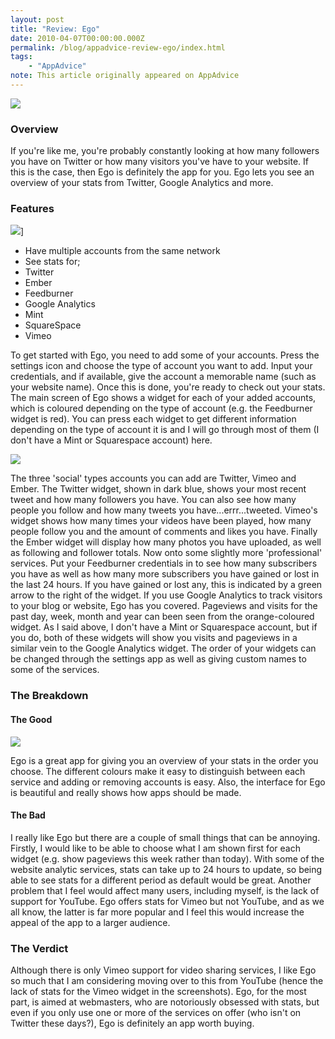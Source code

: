 ```yaml
---
layout: post
title: "Review: Ego"
date: 2010-04-07T00:00:00.000Z
permalink: /blog/appadvice-review-ego/index.html
tags:
    - "AppAdvice"
note: This article originally appeared on AppAdvice
---
```


![](https://rknightuk.s3.amazonaws.com/site/appadvice/ccc5ae8dc3.jpg)

### Overview

If you're like me, you're probably constantly looking at how many followers you have on Twitter or how many visitors you've have to your website. If this is the case, then Ego is definitely the app for you. Ego lets you see an overview of your stats from Twitter, Google Analytics and more.

### Features

![](https://rknightuk.s3.amazonaws.com/site/appadvice/879b919ad7.jpg)] 

- Have multiple accounts from the same network
- See stats for;
- Twitter
- Ember
- Feedburner
- Google Analytics
- Mint
- SquareSpace
- Vimeo 

To get started with Ego, you need to add some of your accounts. Press the settings icon and choose the type of account you want to add. Input your credentials, and if available, give the account a memorable name (such as your website name). Once this is done, you're ready to check out your stats. The main screen of Ego shows a widget for each of your added accounts, which is coloured depending on the type of account (e.g. the Feedburner widget is red). You can press each widget to get different information depending on the type of account it is and I will go through most of them (I don't have a Mint or Squarespace account) here. 

![](https://rknightuk.s3.amazonaws.com/site/appadvice/61bc156958.jpg)

The three 'social' types accounts you can add are Twitter, Vimeo and Ember. The Twitter widget, shown in dark blue, shows your most recent tweet and how many followers you have. You can also see how many people you follow and how many tweets you have...errr...tweeted. Vimeo's widget shows how many times your videos have been played, how many people follow you and the amount of comments and likes you have. Finally the Ember widget will display how many photos you have uploaded, as well as following and follower totals. Now onto some slightly more 'professional' services. Put your Feedburner credentials in to see how many subscribers you have as well as how many more subscribers you have gained or lost in the last 24 hours. If you have gained or lost any, this is indicated by a green arrow to the right of the widget. If you use Google Analytics to track visitors to your blog or website, Ego has you covered. Pageviews and visits for the past day, week, month and year can been seen from the orange-coloured widget. As I said above, I don't have a Mint or Squarespace account, but if you do, both of these widgets will show you visits and pageviews in a similar vein to the Google Analytics widget. The order of your widgets can be changed through the settings app as well as giving custom names to some of the services.

### The Breakdown

#### The Good

![](https://rknightuk.s3.amazonaws.com/site/appadvice/9053eeddff.jpg) 

Ego is a great app for giving you an overview of your stats in the order you choose. The different colours make it easy to distinguish between each service and adding or removing accounts is easy. Also, the interface for Ego is beautiful and really shows how apps should be made. 

#### The Bad

I really like Ego but there are a couple of small things that can be annoying. Firstly, I would like to be able to choose what I am shown first for each widget (e.g. show pageviews this week rather than today). With some of the website analytic services, stats can take up to 24 hours to update, so being able to see stats for a different period as default would be great. Another problem that I feel would affect many users, including myself, is the lack of support for YouTube. Ego offers stats for Vimeo but not YouTube, and as we all know, the latter is far more popular and I feel this would increase the appeal of the app to a larger audience.

### The Verdict

Although there is only Vimeo support for video sharing services, I like Ego so much that I am considering moving over to this from YouTube (hence the lack of stats for the Vimeo widget in the screenshots). Ego, for the most part, is aimed at webmasters, who are notoriously obsessed with stats, but even if you only use one or more of the services on offer (who isn't on Twitter these days?), Ego is definitely an app worth buying.

